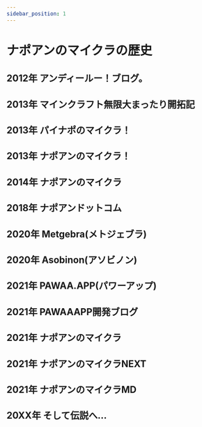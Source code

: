 ```yaml
---
sidebar_position: 1
---
```


# ナポアンのマイクラの歴史

## 2012年 アンディールー！ブログ。

## 2013年 マインクラフト無限大まったり開拓記

## 2013年 パイナポのマイクラ！

## 2013年 ナポアンのマイクラ！

## 2014年 ナポアンのマイクラ

## 2018年 ナポアンドットコム

## 2020年 Metgebra(メトジェブラ)

## 2020年 Asobinon(アソビノン)

## 2021年 PAWAA.APP(パワーアップ)

## 2021年 PAWAAAPP開発ブログ

## 2021年 ナポアンのマイクラ

## 2021年 ナポアンのマイクラNEXT

## 2021年 ナポアンのマイクラMD

## 20XX年 そして伝説へ...

